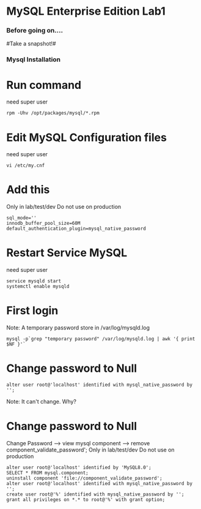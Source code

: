 # MySQL Enterprise Edition Lab1 

### Before going on.... ###
  #Take a snapshot!#
### Mysql Installation ###
# Run command 
need super user
```
rpm -Uhv /opt/packages/mysql/*.rpm
```
# Edit MySQL Configuration files
need super user
```
vi /etc/my.cnf
```
# Add this 
Only in lab/test/dev Do not use on production
```
sql_mode=''
innodb_buffer_pool_size=60M
default_authentication_plugin=mysql_native_password
```
# Restart Service MySQL
need super user
```
service mysqld start
systemctl enable mysqld
```
# First login
Note: A temporary password store in /var/log/mysqld.log 
```
mysql -p`grep "temporary password" /var/log/mysqld.log | awk '{ print $NF }'`
```
# Change password to Null
```
alter user root@'localhost' identified with mysql_native_password by '';
```
Note: It can't change. Why?  

# Change password to Null 
Change Password --> view mysql component --> remove component_validate_password'; 
Only in lab/test/dev Do not use on production
```
alter user root@'localhost' identified by 'MySQL8.0';
SELECT * FROM mysql.component;
uninstall component 'file://component_validate_password';
alter user root@'localhost' identified with mysql_native_password by '';
create user root@'%' identified with mysql_native_password by ''; grant all privileges on *.* to root@'%' with grant option;
```


